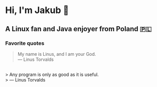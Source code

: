 # Hi, I'm Jakub 👋
## A Linux fan and Java enjoyer from Poland 🇵🇱

### Favorite quotes
> My name is Linus, and I am your God. <br/>
> — Linus Torvalds
<br/>
> Any program is only as good as it is useful. <br/>
> — Linus Torvalds
